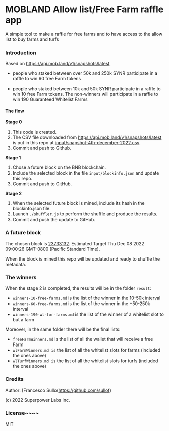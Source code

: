 # MOBLAND Allow list/Free Farm raffle app

A simple tool to make a raffle for free farms and to have access to the allow list to buy farms and turfs

### Introduction

Based on https://api.mob.land/v1/snapshots/latest

- people who staked between over 50k and 250k SYNR participate in a raffle to win 60 free Farm tokens

- people who staked between 10k and 50k SYNR participate in a raffle to win 10 free Farm tokens. The non-winners will participate in a raffle to win 190 Guaranteed Whitelist Farms

#### The flow

**Stage 0**

1. This code is created.
2. The CSV file downloaded from https://api.mob.land/v1/snapshots/latest is put in this repo at [input/snapshot-4th-december-2022.csv](https://github.com/superpowerlabs/allow-list-raffle/blob/main/input/snapshot-4th-december-2022.csv)
3. Commit and push to Github.

**Stage 1**

1. Chose a future block on the BNB blockchain. 
2. Include the selected block in the file `input/blockinfo.json` and update this repo.
3. Commit and push to GitHub.

**Stage 2**

1. When the selected future block is mined, include its hash in the blockinfo.json file.
2. Launch `./shuffler.js` to perform the shuffle and produce the results.
3. Commit and push the update to GitHub. 

### A future block

The chosen block is [23733132](https://bscscan.com/block/countdown/23733132). Estimated Target Thu Dec 08 2022 09:00:26 GMT-0800 (Pacific Standard Time). 

When the block is mined this repo will be updated and ready to shuffle the metadata.

### The winners

When the stage 2 is completed, the results will be in the folder `result`:
- `winners-10-free-farms.md` is the list of the winner in the 10-50k interval
- `winners-60-free-farms.md` is the list of the winner in the +50-250k interval
- `winners-190-wl-for-farms.md` is the list of the winner of a whitelist slot to but a farm

Moreover, in the same folder there will be the final lists:
- `freeFarmWinners.md` is the list of all the wallet that will receive a free Farm
- `wlFarmWinners.md is` the list of all the whitelist slots for farms (included the ones above)
- `wlTurfWinners.md is` the list of all the whitelist slots for turfs (included the ones above)

### Credits

Author: [Francesco Sullo(https://github.com/sullof)

(c) 2022 Superpower Labs Inc.

### License~~~~
MIT
